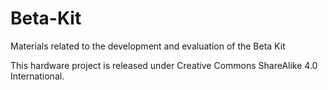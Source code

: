 # Beta-Kit
Materials related to the development and evaluation of the Beta Kit 

This hardware project is released under Creative Commons ShareAlike 4.0 International.
